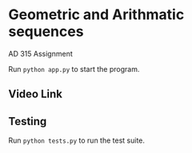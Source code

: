 # Geometric and Arithmatic sequences

AD 315 Assignment

Run `python app.py` to start the program.

## Video Link

## Testing

Run `python tests.py` to run the test suite.
